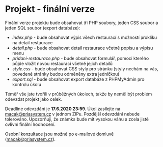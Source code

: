 # Projekt - finální verze

Finální verze projektu bude obsahovat tři PHP soubory, jeden CSS soubor a jeden SQL soubor (export databáze):

- *index.php* - bude obsahovat výpis všech restaurací s možností prokliku na detail restaurace
- *detail.php* - bude obsahovat detail restaurace včetně popisu a výpisu menu
- *pridani-restaurace.php* - bude obsahovat formulář, pomocí kterého půjde vložit novou restauraci včetně jejich detailů
- *style.css* - bude obsahovat CSS styly pro stránku (styly nechám na vás, povedené stránky budou odměněny extra jedničkou)
- *export.sql* - bude obsahovat export databáze z PHPMyAdmin pro kontrolu úkolu

Téměř vše jste tvořili v průběžných úkolech, takže by neměl být problém odevzdat projekt jako celek.

Deadline odevzdání je **17.6.2020 23:59**. Úkol zasílejte na macak@priasystem.cz v jednom ZIPu.
Pozdější odevzdání nebude tolerováno. Upozorňuji, že známka bude mít vysokou váhu a zcela jistě ovlivní finální hodnocení.

Osobní konzultace jsou možné po e-mailové domluvě (macak@priasystem.cz). 
